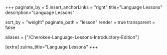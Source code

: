 +++
paginate_by = 5
insert_anchorLinks = "right"
title="Language Lessons"
description="Language Lessons"

sort_by = "weight"
paginate_path = "lesson"
render = true
transparent = false

aliases = ["/Cherokee-Language-Lessons-Introductory-Edition"]

[extra]
zulma_title="Language Lessons"
+++
